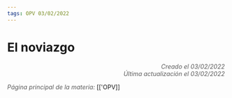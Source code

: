 ```yaml
---
tags: OPV 03/02/2022
---
```


# El noviazgo
<div style="text-align: right; opacity: 0.7; font-style: italic;">Creado el 03/02/2022</div>
<div style="text-align: right; opacity: 0.7; font-style: italic;">Última actualización el 03/02/2022</div>



<span style="opacity: 0.7; font-style: italic;">Página principal de la materia:</span> [['OPV]]